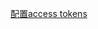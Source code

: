 <a href="https://blog.csdn.net/weixin_44415582/article/details/131503585?spm=1001.2014.3001.5506">配置access tokens</a>